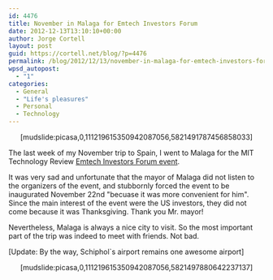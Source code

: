 ```yaml
---
id: 4476
title: November in Malaga for Emtech Investors Forum
date: 2012-12-13T13:10:10+00:00
author: Jorge Cortell
layout: post
guid: https://cortell.net/blog/?p=4476
permalink: /blog/2012/12/13/november-in-malaga-for-emtech-investors-forum/
wpsd_autopost:
  - "1"
categories:
  - General
  - "Life's pleasures"
  - Personal
  - Technology
---
```

<p style="text-align: center">
  [mudslide:picasa,0,111219615350942087056,5821491787456858033]
</p>

The last week of my November trip to Spain, I went to Malaga for the MIT Technology Review <a title="https://www.kanteron.com/blog/entrepreneurship/2012/11/kanteron-systems-selected-to-participate-in-mits-emtech-2012/" href="https://www.kanteron.com/blog/entrepreneurship/2012/11/kanteron-systems-selected-to-participate-in-mits-emtech-2012/" target="_blank">Emtech Investors Forum event</a>.

It was very sad and unfortunate that the mayor of Malaga did not listen to the organizers of the event, and stubbornly forced the event to be inaugurated November 22nd "becuase it was more convenient for him". Since the main interest of the event were the US investors, they did not come because it was Thanksgiving. Thank you Mr. mayor!

Nevertheless, Malaga is always a nice city to visit. So the most important part of the trip was indeed to meet with friends. Not bad.

[Update: By the way, Schiphol`s airport remains one awesome airport]

<p style="text-align: center">
  [mudslide:picasa,0,111219615350942087056,5821497880642237137]
</p>
